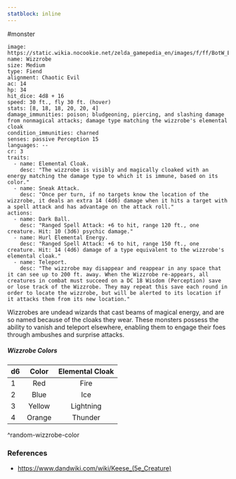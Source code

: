 ```yaml
---
statblock: inline
---
```

 #monster 

```statblock
image: https://static.wikia.nocookie.net/zelda_gamepedia_en/images/f/ff/BotW_Electric_Wizzrobe_Model.png
name: Wizzrobe
size: Medium
type: Fiend
alignment: Chaotic Evil
ac: 14
hp: 34
hit_dice: 4d8 + 16
speed: 30 ft., fly 30 ft. (hover)
stats: [8, 18, 18, 20, 20, 4]
damage_immunities: poison; bludgeoning, piercing, and slashing damage from nonmagical attacks; damage type matching the wizzrobe's elemental cloak
condition_immunities: charned
senses: passive Perception 15
languages: --
cr: 3
traits:
  - name: Elemental Cloak.
    desc: "The wizzrobe is visibly and magically cloaked with an energy matching the damage type to which it is immune, based on its color."
  - name: Sneak Attack.
    desc: "Once per turn, if no targets know the location of the wizzrobe, it deals an extra 14 (4d6) damage when it hits a target with a spell attack and has advantage on the attack roll."
actions:
  - name: Dark Ball.
    desc: "Ranged Spell Attack: +6 to hit, range 120 ft., one creature. Hit: 10 (3d6) psychic damage."
  - name: Hurl Elemental Energy.
    desc: "Ranged Spell Attack: +6 to hit, range 150 ft., one creature. Hit: 14 (4d6) damage of a type equivalent to the wizzrobe's elemental cloak."
  - name: Teleport.
    desc: "The wizzrobe may disappear and reappear in any space that it can see up to 200 ft. away. When the Wizzrobe re-appears, all creatures in combat must succeed on a DC 18 Wisdom (Perception) save or lose track of the Wizzrobe. They may repeat this save each round in order to locate the wizzrobe, but will be alerted to its location if it attacks them from its new location."
```

Wizzrobes are undead wizards that cast beams of magical energy, and are so named because of the cloaks they wear. These monsters possess the ability to vanish and teleport elsewhere, enabling them to engage their foes through ambushes and surprise attacks.

##### Wizzrobe Colors

| d6  | Color  | Elemental Cloak |
| --- |:------:|:---------------:|
| 1   |  Red   |      Fire       |
| 2   |  Blue  |       Ice       |
| 3   | Yellow |    Lightning    |
| 4   | Orange |     Thunder     |
^random-wizzrobe-color

### References

* https://www.dandwiki.com/wiki/Keese_(5e_Creature)
